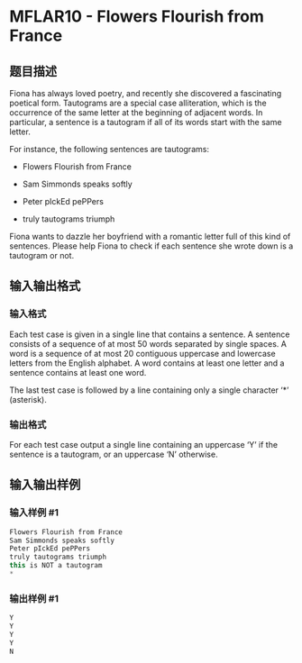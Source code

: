 # MFLAR10 - Flowers Flourish from France

## 题目描述

 Fiona has always loved poetry, and recently she discovered a fascinating poetical form. Tautograms are a special case alliteration, which is the occurrence of the same letter at the beginning of adjacent words. In particular, a sentence is a tautogram if all of its words start with the same letter.

For instance, the following sentences are tautograms:

- Flowers Flourish from France

- Sam Simmonds speaks softly

- Peter pIckEd pePPers

- truly tautograms triumph

Fiona wants to dazzle her boyfriend with a romantic letter full of this kind of sentences. Please help Fiona to check if each sentence she wrote down is a tautogram or not.

## 输入输出格式

### 输入格式

 Each test case is given in a single line that contains a sentence. A sentence consists of a sequence of at most 50 words separated by single spaces. A word is a sequence of at most 20 contiguous uppercase and lowercase letters from the English alphabet. A word contains at least one letter and a sentence contains at least one word.

The last test case is followed by a line containing only a single character ‘\*’ (asterisk).

### 输出格式

 For each test case output a single line containing an uppercase ‘Y’ if the sentence is a tautogram, or an uppercase ‘N’ otherwise.

## 输入输出样例

### 输入样例 #1

```cpp
Flowers Flourish from France
Sam Simmonds speaks softly
Peter pIckEd pePPers
truly tautograms triumph
this is NOT a tautogram
*
```


### 输出样例 #1

```cpp
Y
Y
Y
Y
N
```


